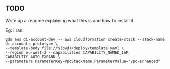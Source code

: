 ## TODO

Write up a readme explaining what this is and how to install it.

Eg: I ran:

```
gds aws di-account-dev -- aws cloudformation create-stack --stack-name di-accounts-prototype \
--template-body file://$(pwd)/deploy/template.yaml \
--region eu-west-2 --capabilities CAPABILITY_NAMED_IAM CAPABILITY_AUTO_EXPAND \
--parameters ParameterKey=VpcStackName,ParameterValue="vpc-enhanced"
```
